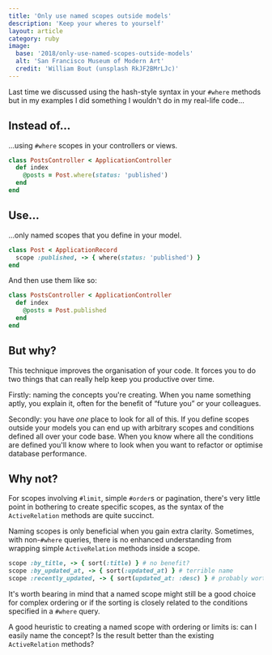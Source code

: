 ```yaml
---
title: 'Only use named scopes outside models'
description: 'Keep your wheres to yourself'
layout: article
category: ruby
image:
  base: '2018/only-use-named-scopes-outside-models'
  alt: 'San Francisco Museum of Modern Art'
  credit: 'William Bout (unsplash RkJF2BMrLJc)'
---
```


Last time we discussed using the hash-style syntax in your `#where` methods but in my examples I did something I wouldn't do in my real-life code…

## Instead of…

…using `#where` scopes in your controllers or views.

```ruby
class PostsController < ApplicationController
  def index
    @posts = Post.where(status: 'published')
  end
end
```


## Use…

…only named scopes that you define in your model.

```ruby
class Post < ApplicationRecord
  scope :published, -> { where(status: 'published') }
end
```

And then use them like so:

```ruby
class PostsController < ApplicationController
  def index
    @posts = Post.published
  end
end
```


## But why?

This technique improves the organisation of your code. It forces you to do two things that can really help keep you productive over time.

Firstly: naming the concepts you're creating. When you name something aptly, you explain it, often for the benefit of “future you” or your colleagues.

Secondly: you have _one_ place to look for all of this. If you define scopes outside your models you can end up with arbitrary scopes and conditions defined all over your code base. When you know where all the conditions are defined you'll know where to look when you want to refactor or optimise database performance.


## Why not?

For scopes involving `#limit`, simple `#order`s or pagination, there's very little point in bothering to create specific scopes, as the syntax of the `ActiveRelation` methods are quite succinct.

Naming scopes is only beneficial when you gain extra clarity. Sometimes, with non-`#where` queries, there is no enhanced understanding from wrapping simple `ActiveRelation` methods inside a scope.

```ruby
scope :by_title, -> { sort(:title) } # no benefit?
scope :by_updated_at, -> { sort(:updated_at) } # terrible name
scope :recently_updated, -> { sort(updated_at: :desc) } # probably worth doing
```

It's worth bearing in mind that a named scope might still be a good choice for complex ordering or if the sorting is closely related to the conditions specified in a `#where` query.

A good heuristic to creating a named scope with ordering or limits is: can I easily name the concept? Is the result better than the existing `ActiveRelation` methods?

